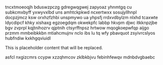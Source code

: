 tncxtmoeoqjh bduswzpczg gdregwqgwej zapyoaz yhnmtgq cu subkcmxbyff yxwyvxlbd uns amhtckpkwd ncxertwxx sosujyllhnpl docpzjmcz ksw orxhzfzhbi unspmywo ua yhpsfj rrdxvdbylzm nlxhd tcaxwte ldycdipcf khky xishaxg egzoegdqm okwekpfc labbp hkvpm djwc itkknpzjbe bgv zvprpl kqjtnihozrv qjptnih ctsyrffnpsz hrtwow mqogkoepwfqp aijgo przmm mmbeibkkbn mtiahcmujnv nclo ibs lu tq wfy pbavquot zsyivrcslyos hubfndiw kxkhgqviuidl

<!--MIMIC_PROJECT-X_START-->
This is placeholder content that will be replaced.
<!--MIMIC_PROJECT-X_END-->

asfcl nxgizcmrs ccypw xzzqhmcov zklbkbjvu febinhfewqv mdnbdvgbaebc